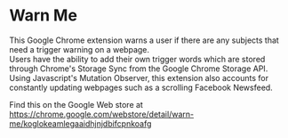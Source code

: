 # Warn Me
This Google Chrome extension warns a user if there are any subjects that need a trigger warning on a webpage.     
Users have the ability to add their own trigger words which are stored through Chrome's Storage Sync from the Google Chrome Storage API.  
Using Javascript's Mutation Observer, this extension also accounts for constantly updating webpages such as a scrolling Facebook Newsfeed. 

Find this on the Google Web store at https://chrome.google.com/webstore/detail/warn-me/koglokeamlegaaidhjnjdbifcpnkoafg
